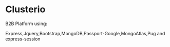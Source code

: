 # Clusterio
B2B Platform using:

Express,Jquery,Bootstrap,MongoDB,Passport-Google,MongoAtlas,Pug and express-session

